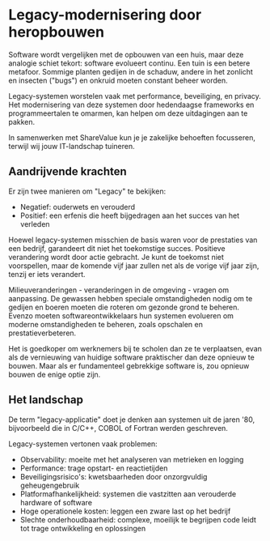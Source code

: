 # Legacy-modernisering door heropbouwen

Software wordt vergelijken met de opbouwen van een huis, maar deze analogie schiet tekort: software evolueert continu.
Een tuin is een betere metafoor.
Sommige planten gedijen in de schaduw, andere in het zonlicht en insecten ("bugs") en onkruid moeten constant beheer worden.

Legacy-systemen worstelen vaak met performance, beveiliging, en privacy.
Het modernisering van deze systemen door hedendaagse frameworks en programmeertalen te omarmen, kan helpen om deze uitdagingen aan te pakken.

In samenwerken met ShareValue kun je je zakelijke behoeften focusseren, terwijl wij jouw IT-landschap tuineren.

## Aandrijvende krachten

Er zijn twee manieren om "Legacy" te bekijken:

- Negatief: ouderwets en verouderd
- Positief: een erfenis die heeft bijgedragen aan het succes van het verleden

Hoewel legacy-systemen misschien de basis waren voor de prestaties van een bedrijf, garandeert dit niet het toekomstige succes.
Positieve verandering wordt door actie gebracht.
Je kunt de toekomst niet voorspellen, maar de komende vijf jaar zullen net als de vorige vijf jaar zijn, tenzij er iets verandert.

Milieuveranderingen - veranderingen in de omgeving - vragen om aanpassing.
De gewassen hebben speciale omstandigheden nodig om te gedijen en 
boeren moeten die roteren om gezonde grond te beheren.
Evenzo moeten softwareontwikkelaars hun systemen evolueren om moderne omstandigheden te beheren, zoals opschalen en prestatieverbeteren.

Het is goedkoper om werknemers bij te scholen dan ze te verplaatsen,
evan als de vernieuwing van huidige software praktischer dan deze opnieuw te bouwen.
Maar als er fundamenteel gebrekkige software is, zou opnieuw bouwen de enige optie zijn.

## Het landschap

De term "legacy-applicatie" doet je denken aan systemen uit de jaren '80, bijvoorbeeld die in C/C++, COBOL of Fortran werden geschreven. 

Legacy-systemen vertonen vaak problemen:

- Observability: moeite met het analyseren van metrieken en logging
- Performance: trage opstart- en reactietijden
- Beveiligingsrisico's: kwetsbaarheden door onzorgvuldig geheugengebruik
- Platformafhankelijkheid: systemen die vastzitten aan verouderde hardware of software
- Hoge operationele kosten: leggen een zware last op het bedrijf
- Slechte onderhoudbaarheid: complexe, moeilijk te begrijpen code leidt tot trage ontwikkeling en oplossingen

